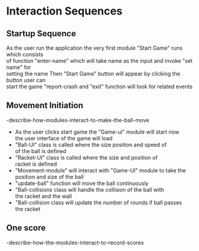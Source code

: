 # Interaction Sequences

## Startup Sequence

As the user run the application the very first module "Start Game"
runs which consists  
of function "enter-name" which will take name as the input and invoke
"set name" for  
setting the name Then "Start Game" button will appear by
clicking the button user can  
start the game "report-crash and "exit" function
will look for related events

## Movement Initiation

-describe-how-modules-interact-to-make-the-ball-move
* As the user clicks start game the "Game-ui" module will start now  
the user interface of the game will load
* "Ball-UI" class is called where the size position and speed of  
of the ball is defined
* "Racket-UI" class is called where the size and position of  
racket is defined
* "Movement-module" will interact with "Game-UI" module to take the  
position and size of the ball
* "update-ball" function will move the ball continuously  
* "Ball-collisions class will handle the collision of the ball with  
the racket and the wall
* "Ball-collision class will update the number of rounds if ball passes  
the racket

## One score

-describe-how-the-modules-interact-to-record-scores
